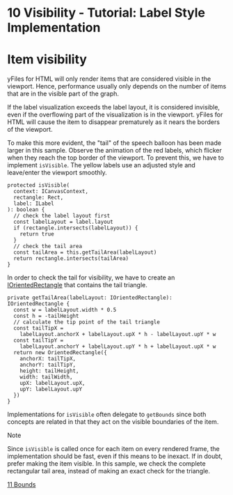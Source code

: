 <!--
 //////////////////////////////////////////////////////////////////////////////
 // @license
 // This file is part of yFiles for HTML 2.6.0.4.
 // Use is subject to license terms.
 //
 // Copyright (c) 2000-2024 by yWorks GmbH, Vor dem Kreuzberg 28,
 // 72070 Tuebingen, Germany. All rights reserved.
 //
 //////////////////////////////////////////////////////////////////////////////
-->
# 10 Visibility - Tutorial: Label Style Implementation

# Item visibility

yFiles for HTML will only render items that are considered visible in the viewport. Hence, performance usually only depends on the number of items that are in the visible part of the graph.

If the label visualization exceeds the label layout, it is considered invisible, even if the overflowing part of the visualization is in the viewport. yFiles for HTML will cause the item to disappear prematurely as it nears the borders of the viewport.

To make this more evident, the "tail" of the speech balloon has been made larger in this sample. Observe the animation of the red labels, which flicker when they reach the top border of the viewport. To prevent this, we have to implement `isVisible`. The yellow labels use an adjusted style and leave/enter the viewport smoothly.

```
protected isVisible(
  context: ICanvasContext,
  rectangle: Rect,
  label: ILabel
): boolean {
  // check the label layout first
  const labelLayout = label.layout
  if (rectangle.intersects(labelLayout)) {
    return true
  }
  // check the tail area
  const tailArea = this.getTailArea(labelLayout)
  return rectangle.intersects(tailArea)
}
```

In order to check the tail for visibility, we have to create an [IOrientedRectangle](https://docs.yworks.com/yfileshtml/#/api/IOrientedRectangle) that contains the tail triangle.

```
private getTailArea(labelLayout: IOrientedRectangle): IOrientedRectangle {
  const w = labelLayout.width * 0.5
  const h = -tailHeight
  // calculate the tip point of the tail triangle
  const tailTipX =
    labelLayout.anchorX + labelLayout.upX * h - labelLayout.upY * w
  const tailTipY =
    labelLayout.anchorY + labelLayout.upY * h + labelLayout.upX * w
  return new OrientedRectangle({
    anchorX: tailTipX,
    anchorY: tailTipY,
    height: tailHeight,
    width: tailWidth,
    upX: labelLayout.upX,
    upY: labelLayout.upY
  })
}
```

Implementations for `isVisible` often delegate to `getBounds` since both concepts are related in that they act on the visible boundaries of the item.

Note

Since `isVisible` is called once for each item on every rendered frame, the implementation should be fast, even if this means to be inexact. If in doubt, prefer making the item visible. In this sample, we check the complete rectangular tail area, instead of making an exact check for the triangle.

[11 Bounds](../../tutorial-style-implementation-label/11-bounds/)
